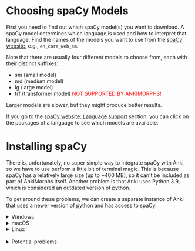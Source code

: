 # Choosing spaCy Models

First you need to find out which spaCy model(s) you want to download. A spaCy model determines which language is used and
how
to interpret that language. Find the names of the models you want to use from
the [spaCy website](https://spacy.io/usage/models),
e.g., `en_core_web_sm`.

Note that there are usually four different models to choose from, each with their distinct suffixes:

- sm (small model)
- md (medium model)
- lg (large model)
- trf (transformer model) <span style="color:red">NOT SUPPORTED BY ANKIMORPHS!</span>

Larger models are slower, but they might produce better results.

If you go to the [spaCy website: Language support](https://spacy.io/usage/models#languages) section, you can click on
the packages of a language to see which models are available.

# Installing spaCy

There is, unfortunately, no super simple way to integrate spaCy with Anki, so we have to use perform a little bit of
terminal magic. This is because spaCy has a relatively large size (up to ~400 MB), so it can't be included as part of
AnkiMorphs itself. Another problem is that Anki uses Python 3.9, which is considered an outdated version of python.

To get around these problems, we can create a separate instance of Anki that uses a newer version of python and has
access to spaCy.


<details>
  <summary>Windows</summary>

First, we need to have Python 3.9 or higher installed on our system. Go to the start menu, open a Command Prompt, and
type
in:

```
py --list
```

This will list all the installed Python versions. If your output is not `3.9.x` or higher, then that has to be
installed.


<details>
  <summary>Installing Python</summary>

Go to [python.org/downloads](https://www.python.org/downloads/) and download a `Windows installer (64-bit)`

**Note**: When you start the installer, make sure to select the `Add python.exe to PATH` checkbox at the very bottom:

![python_path_installer_windows.png](../../img/python_path_installer_windows.png)

Install with the default settings ("Install Now").

After the installation, go back to the command prompt and type in `py --list` again. You should now see the new Python
version you installed.
</details>

Now we are ready to install spaCy, spacy models, and Anki (aqt). I have installed Python 3.12, so my example below will
use the `py -3.12` command. I also want to use Korean and Russian, so I'm going to download the spaCy
models `ko_core_news_sm` and `ru_core_news_sm`. In the command prompt I will type:

```bash
py -3.12 -m pip install --upgrade pip virtualenv
py -3.12 -m venv spacyenv
spacyenv\Scripts\activate
py -m pip install --upgrade pip setuptools wheel
py -m pip install --upgrade spacy six aqt[qt6]
py -m spacy download ko_core_news_sm
py -m spacy download ru_core_news_sm
deactivate
```

To run this Anki instance, type the following in the command prompt:

```bash
spacyenv\Scripts\anki.exe
```

Now you should be good to go!
</details>


<details>
  <summary>macOS</summary>

First, we need to have Python 3.9 or higher installed on our system. Open a terminal and type:

```` bash
python --version
````

If your output is not `Python 3.9.x` or higher, then that has to be installed.

<details>
  <summary>Installing Python</summary>

If you already have homebrew installed, then you can install Python easily like this:

```
brew install python@3.12
```

If you don't have have homebrew, then I recommend installing python by going
to [python.org/downloads](https://www.python.org/downloads/) and download
a `macOS 64-bit universal2 installer`, and install with the default recommended settings.

After the installation, open a new terminal and type in `python --version` again. You should now see the new Python
version you installed.
</details>

Now we are ready to install spaCy, spacy models, and Anki (aqt). I have installed Python 3.12, so my example below will
use the `python3.12` command. I also want to use Korean and Russian, so I'm going to download the spaCy
models `ko_core_news_sm` and `ru_core_news_sm`. In the command prompt I will type:

```` bash
python3.12 -m pip install --upgrade pip virtualenv
python3.12 -m venv spacyenv
spacyenv/bin/activate
python -m pip install --upgrade pip setuptools wheel
python -m pip install --upgrade spacy six 'aqt[qt6]'
python -m spacy download ko_core_news_sm
python -m spacy download ru_core_news_sm
deactivate
````

To run Anki, type this in the terminal:

```
spacyenv/bin/anki
```

Now you should be good to go!
</details>

<details>
  <summary>Linux</summary>

First, we need to have Python 3.9 or higher installed on our system. Open a terminal and type:

```` bash
python --version
````

If your output is not `Python 3.9.x` or higher, then that has to be installed.

<details>
  <summary>Installing Python</summary>

Python can usually be easily installed with package managers, e.g:

```
sudo apt update
sudo apt install python3
```

After the installation, open a new terminal and type in `python --version` again. You should now see the new Python
version you installed.
</details>

Now we are ready to install spaCy, spacy models, and Anki (aqt). I have installed Python 3.12, so my example below will
use the `python3.12` command. I also want to use Korean and Russian, so I'm going to download the spaCy
models `ko_core_news_sm` and `ru_core_news_sm`. In the command prompt I will type:

```` bash
python3.12 -m pip install --upgrade pip virtualenv
python3.12 -m venv spacyenv
spacyenv/bin/activate
python -m pip install --upgrade pip setuptools wheel
python -m pip install --upgrade spacy six aqt[qt6]
python -m spacy download ko_core_news_sm
python -m spacy download ru_core_news_sm
deactivate
````

To run Anki, type this in the terminal:

```
spacyenv/bin/anki
```

Now you should be good to go!
</details>

<br>
<details>
  <summary>Potential problems</summary>

### PowerShell Execution Policy Error

![group-policy-error.png](../../img/group-policy-error.png)

This is a safeguard against running malicious scripts, which is generally a good thing. To allow an exception for this
one time, you can use the command:

````powershell
Set-ExecutionPolicy -ExecutionPolicy Unrestricted -Scope Process
````

If you want to permanently remove this restriction for your user, then use the command:

````powershell
Set-ExecutionPolicy -ExecutionPolicy Unrestricted -Scope CurrentUser
````

</details>